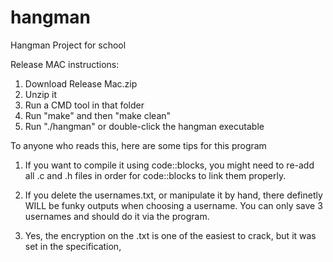 # hangman
Hangman Project for school

Release MAC instructions:

1.  Download Release Mac.zip
2.  Unzip it 
3.  Run a CMD tool in that folder
4.  Run "make" and then "make clean"
5.  Run "./hangman" or double-click the hangman executable

To anyone who reads this, here are some tips for this program

1.  If you want to compile it using code::blocks, you might need to re-add all .c and 
    .h files in order for code::blocks to link them properly.
    
2.  If you delete the usernames.txt, or manipulate it by hand, there definetly WILL be
    funky outputs when choosing a username. You can only save 3 usernames and should do it
    via the program.
    
3.  Yes, the encryption on the .txt is one of the easiest to crack, but it was set in the specification,
 
